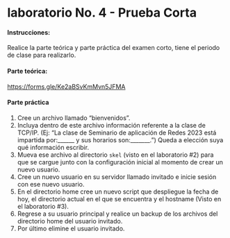 # laboratorio No. 4 - Prueba Corta

#### Instrucciones:
Realice la parte teórica y parte práctica del examen corto, tiene el periodo de clase para realizarlo.

#### Parte teórica:
https://forms.gle/Ke2aBSvKmMvn5JFMA
#### Parte práctica
1. Cree un archivo llamado “bienvenidos”. 
2. Incluya dentro de este archivo información referente a la clase de TCP/IP. (Ej: “La clase de Seminario de aplicación de Redes 2023 está impartida por:______  y sus horarios son:_______.”) Queda a elección suya qué información escribir.
3. Mueva ese archivo al directorio ```skel``` (visto en el laboratorio #2) para que se cargue junto con la configuración inicial al momento de crear un nuevo usuario.
4. Cree un nuevo usuario en su servidor llamado invitado e inicie sesión con ese nuevo usuario.
5. En el directorio home cree un nuevo script que despliegue la fecha de hoy, el directorio actual en el que se encuentra y el hostname (Visto en el laboratorio #3).
6. Regrese a su usuario principal y realice un backup de los archivos del directorio home del usuario invitado.
7. Por último elimine el usuario invitado.
